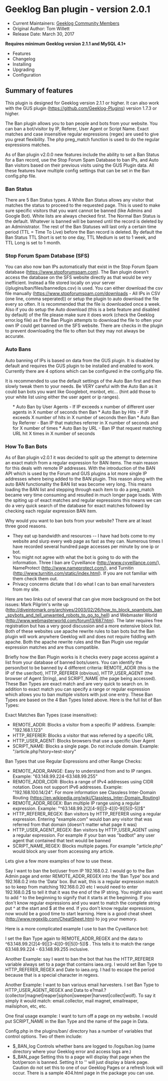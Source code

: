 # Geeklog Ban plugin - version 2.0.1

* Current Maintainers: [Geeklog Community Members](https://github.com/orgs/Geeklog-Plugins/people)
* Original Author: Tom Willett
* Release Date: March 30, 2017

**Requires minimum Geeklog version 2.1.1 and MySQL 4.1+**

* Features
* Changelog
* Installing
* Upgrading
* Configuration

## Summary of features
This plugin is designed for Geeklog version 2.1.1 or higher. It can also work with the GUS plugin (https://github.com/Geeklog-Plugins) version 1.7.3 or higher.

The Ban plugin allows you to ban people and bots from your website.  You can ban a bot/visitor by IP, Referer, User Agent or Script Name.  Exact matches and case insensitive regular expressions (regex) are used to give you great flexibility.  The php preg_match function is used to do the regular expressions matches.

As of Ban plugin v2.0.0 new features include the ability to set a Ban Status for a Ban record, use the Stop Forum Spam Database to ban IPs, and Auto Ban visitors based on their previous visits using the GUS Plugin data. All these features have multiple config settings that can be set in the Ban config.php file.

### Ban Status

There are 5 Ban Status types. A White Ban Status allows any visitor that matches the status to proceed to the requested page. This is used to make sure specific visitors that you want cannot be banned (like Admins and Google Bot). White lists are always checked first. The Normal Ban Status is the default. Whatever is banned will be banned until the record is deleted by an Administrator. The rest of the  Ban Statuses will last only a certain time period (TTL = Time To Live) before the Ban record is deleted. By default the Ban Status TTL Short is set to one day, TTL Medium is set to 1 week, and TTL Long is set to 1 month.

### Stop Forum Spam Database (SFS)
You can also now ban IPs automatically that exist in the Stop Forum Spam database (https://www.stopforumspam.com). The Ban plugin doesn't access the database on the SFS website directly as that would be very inefficient. Instead a file stored locally on your server (/plugins/ban/files/bannedips.csv) is used. You can either download the csv file manually (https://www.stopforumspam.com/downloads - All IPs in CSV (one line, comma seperated)) or setup the plugin to auto download the file every so often. It is recommended that the file is downloaded once a week. Also if you do setup the Auto download (this is a beta feature and disabled by default) of the file please make sure it does work (check the Geeklog error.log file) as if the Ban Plugin attempts to download the file to often your own IP could get banned on the SFS website. There are checks in the plugin to prevent downloading the file to often but they may not always be accurate.

### Auto Bans
Auto banning of IPs is based on data from the GUS plugin. It is disabled by default and requires the GUS plugin to be installed and enabled to work. Currently there are 4 options which can be configured in the config.php file. 

It is recommended to use the default settings of the Auto Ban first and then slowly tweak them to your needs. Be VERY careful with the Auto Ban as it could ban bots you want like Googlebot, msnbot, etc... (hint add those to your white list using either the user agent or ip ranges).

<ol>
* Auto Ban by User Agents -  If IP exceeds x number of different user agents in X number of seconds then Ban
* Auto Ban by Hits -  If IP exceeds X number of hits in X number of seconds then Ban
* Auto Ban by Referrer -  Ban IP that matches referrer in X number of seconds and for X number of times
* Auto Ban by URL - Ban IP that request matching URL hit X times in X number of seconds
</ol>

### How To Ban Bots

As of Ban plugin v2.0.1 it was decided to split up the attempt to determine an exact match from a regular expression for BAN items. The main reason for this deals with remote IP addresses. With the introduction of the BAN API which is used by the Forum and GUS plugins a lot more single IP addresses where being added to the BAN plugin. This reason along with the auto BAN functionality the BAN list was become very long. This means loading the BAN list and stepping through each item to do a preg_match became very time consuming and resulted in much longer page loads. With the spiting up of exact matches and regular expressions this means we can do a very quick search of the database for exact matches followed by checking each regular expression BAN item.

Why would you want to ban bots from your website?  There are at least three good reasons.

* They eat up bandwidth and resources -- I have had bots come to my website and slurp every web page as fast as they can.  Numerous times I have recorded several hundred page accesses per minute by one ip or bot.
* You might not agree with what the bot is going to do with the information.  Three I ban are Cyveillance (http://www.cyveillance.com/), NameProtect (http://www.nameprotect.com/), and Turnitin (http://www.turnitin.com/static/index.html).  If you are not familiar with them check them out.
* Privacy concerns dictate that I do what I can to ban email harvesters from my site.

Here are two links out of several that can give more background on the bot issues: Mark Pilgrim's write up (http://diveintomark.org/archives/2003/02/26/how_to_block_spambots_ban_spybots_and_tell_unwanted_robots_to_go_to_hell) and Webmaster World (http://www.webmasterworld.com/forum13/687.htm).  The later requires free registration but has a very good discussion and a more extensive block list.  Both of these websites use apache rewrite rules to ban bots but the Ban plugin will work anywhere Geeklog will and does not require fiddling with apache.  Both the apache rewrite rules and the Ban Plugin use regular expression matches and are thus compatible.

Briefly how the Ban Plugin works is it checks every page access against a list from your database of banned bots/users.  You can identify the person/bot to be banned by 4 different criteria: REMOTE_ADDR (this is the IP of the user/bot), HTTP_REFERER (obvious), HTTP_USER_AGENT (the browser of Agent String), and SCRIPT_NAME (the page being accessed).  These Ban Types are exact match and are very quick to search on. In addition to exact match you can specify a range or regular expression which allows you to ban multiple visitors with just one entry. These Ban Types are based on the 4 Ban Types listed above. Here is the full list of Ban Types:

Exact Matches Ban Types (case insensitive):

* REMOTE_ADDR: Blocks a visitor from a specific IP address. Example: "192.168.1.123"
* HTTP_REFERER: Blocks a visitor that was referred by a specific URL
* HTTP_USER_AGENT: Blocks browsers that use a specific User Agent
* SCRIPT_NAME: Blocks a single page. Do not include domain. Example: "/article.php?story=test-story"

Ban Types that use Regular Expressions and other Range Checks:

* REMOTE_ADDR_RANGE: Easy to understand from and to IP ranges. Example: "63.148.99.224-63.148.99.255"
* REMOTE_ADDR_CIDR: Blocks a range of IPv4 addresses using CIDR notation. Does not support IPv6 addresses. Example: "192.168.100.14/24". For more information see Classless Inter-Domain Routing (https://en.wikipedia.org/wiki/Classless_Inter-Domain_Routing)
* REMOTE_ADDR_REGEX: Ban multiple IP range using a regular expression. Example: "^63\.148\.99\.2(2[4-9]|[3-4][0-9]|5[0-5])$"
* HTTP_REFERER_REGEX:  Ban visitors by HTTP_REFERER using a regular expression. Entering "example\.com" would ban any visitor that was referred from that domain (doesn't matter what page it was) 
* HTTP_USER_AGENT_REGEX: Ban visitors by HTTP_USER_AGENT using a regular expression. For example if your ban was "badbot" any user agent that contained that text would be banned
* SCRIPT_NAME_REGEX: Blocks multiple pages. For example "article.php" would block any user from accessing any article.

Lets give a few more examples of how to use these.

Say I want to ban the bot/user from IP 192.168.0.2.  I would go to the Ban Admin page and enter REMOTE_ADDR_REGEX into the 'Ban Type' box and 192.168.0.2 into the 'Data' box.  But wait, this is a regular expression match so to keep from matching 192.168.0.20 etc I would need to enter 192.168.0.2$ to tell it that it was the end of the  IP string.  You might also want to add ^ to the beginning to signify that it starts at the beginning.  If you don't know regular expressions and you want to match the complete string put ^ at the start and $ at the end.  If you don't know regular expressions, now would be a good time to start learning. Here is a good cheat sheet (http://www.regexlib.com/CheatSheet.htm) to jog your memory.

Here is a more complicated example I use to ban the Cyveillance bot:

I set the Ban Type again to REMOTE_ADDR_REGEX and the data to ^63\.148\.99\.2(2[4-9]|[3-4][0-9]|5[0-5])$ . This tells it to match the range 63.148.99.224 - 63.148.99.255 inclusive.

Another Example: say I want to ban the bot that has the HTTP_REFERER variable always set to a page that contains iaea.org.  I would set Ban Type to HTTP_REFERER_REGEX and Date to iaea\.org.  I had to escape the period because that is a special character in regexs.

Another Example: I want to ban various email harvesters.  I set Ban Type to HTTP_USER_AGENT_REGEX and Data to e?mail.?(collector|magnet|reaper|siphon|sweeper|harvest|collect|wolf). To say it simply it would match: email.collector, mail magnet, emailreaper, mailsiphon, etc, etc.

One final usage example:  I want to turn off a page on my website.  I would put SCRIPT_NAME in the Ban Type and the name of the page in Data.

Config.php in the plugins/ban/ directory has a number of variables that control options. Two of them include:

* $_BAN_log Controls whether bans are logged to <geeklog>/logs/ban.log (same directory where your Geeklog error and access logs are.)
* $_BAN_page Setting this to a page will display that page when the bot/person is banned.  Setting it to '' will just display a blank page.  Caution do not set this to one of our Geeklog Pages or a refresh look will occur.  There is a sample 404.html page in the package you can use.

